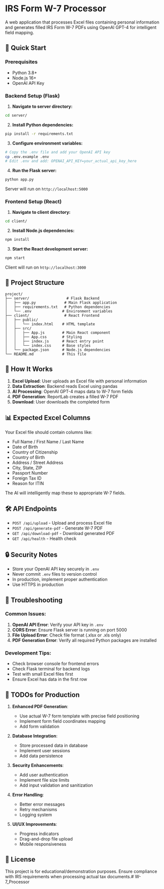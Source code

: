 # IRS Form W-7 Processor

A web application that processes Excel files containing personal information and generates filled IRS Form W-7 PDFs using OpenAI GPT-4 for intelligent field mapping.

## 🚀 Quick Start

### Prerequisites
- Python 3.8+
- Node.js 16+
- OpenAI API Key

### Backend Setup (Flask)

1. **Navigate to server directory:**
```bash
cd server/
```

2. **Install Python dependencies:**
```bash
pip install -r requirements.txt
```

3. **Configure environment variables:**
```bash
# Copy the .env file and add your OpenAI API key
cp .env.example .env
# Edit .env and add: OPENAI_API_KEY=your_actual_api_key_here
```

4. **Run the Flask server:**
```bash
python app.py
```
Server will run on `http://localhost:5000`

### Frontend Setup (React)

1. **Navigate to client directory:**
```bash
cd client/
```

2. **Install Node.js dependencies:**
```bash
npm install
```

3. **Start the React development server:**
```bash
npm start
```
Client will run on `http://localhost:3000`

## 📁 Project Structure

```
project/
├── server/                 # Flask Backend
│   ├── app.py             # Main Flask application
│   ├── requirements.txt   # Python dependencies
│   └── .env              # Environment variables
├── client/                # React Frontend
│   ├── public/
│   │   └── index.html    # HTML template
│   ├── src/
│   │   ├── App.js        # Main React component
│   │   ├── App.css       # Styling
│   │   ├── index.js      # React entry point
│   │   └── index.css     # Base styles
│   └── package.json      # Node.js dependencies
└── README.md             # This file
```

## 🔧 How It Works

1. **Excel Upload**: User uploads an Excel file with personal information
2. **Data Extraction**: Backend reads Excel using pandas
3. **AI Processing**: OpenAI GPT-4 maps data to W-7 form fields
4. **PDF Generation**: ReportLab creates a filled W-7 PDF
5. **Download**: User downloads the completed form

## 📊 Expected Excel Columns

Your Excel file should contain columns like:
- Full Name / First Name / Last Name
- Date of Birth
- Country of Citizenship
- Country of Birth
- Address / Street Address
- City, State, ZIP
- Passport Number
- Foreign Tax ID
- Reason for ITIN

The AI will intelligently map these to appropriate W-7 fields.

## 🛠️ API Endpoints

- `POST /api/upload` - Upload and process Excel file
- `POST /api/generate-pdf` - Generate W-7 PDF
- `GET /api/download-pdf` - Download generated PDF
- `GET /api/health` - Health check

## 🔒 Security Notes

- Store your OpenAI API key securely in `.env`
- Never commit `.env` files to version control
- In production, implement proper authentication
- Use HTTPS in production

## 🐛 Troubleshooting

### Common Issues:

1. **OpenAI API Error**: Verify your API key in `.env`
2. **CORS Error**: Ensure Flask server is running on port 5000
3. **File Upload Error**: Check file format (.xlsx or .xls only)
4. **PDF Generation Error**: Verify all required Python packages are installed

### Development Tips:

- Check browser console for frontend errors
- Check Flask terminal for backend logs
- Test with small Excel files first
- Ensure Excel has data in the first row

## 📝 TODOs for Production

1. **Enhanced PDF Generation**: 
   - Use actual W-7 form template with precise field positioning
   - Implement form field coordinates mapping
   - Add form validation

2. **Database Integration**:
   - Store processed data in database
   - Implement user sessions
   - Add data persistence

3. **Security Enhancements**:
   - Add user authentication
   - Implement file size limits
   - Add input validation and sanitization

4. **Error Handling**:
   - Better error messages
   - Retry mechanisms
   - Logging system

5. **UI/UX Improvements**:
   - Progress indicators
   - Drag-and-drop file upload
   - Mobile responsiveness

## 📄 License

This project is for educational/demonstration purposes. Ensure compliance with IRS requirements when processing actual tax documents.#   W - 7 _ P r o c e s s o r  
 